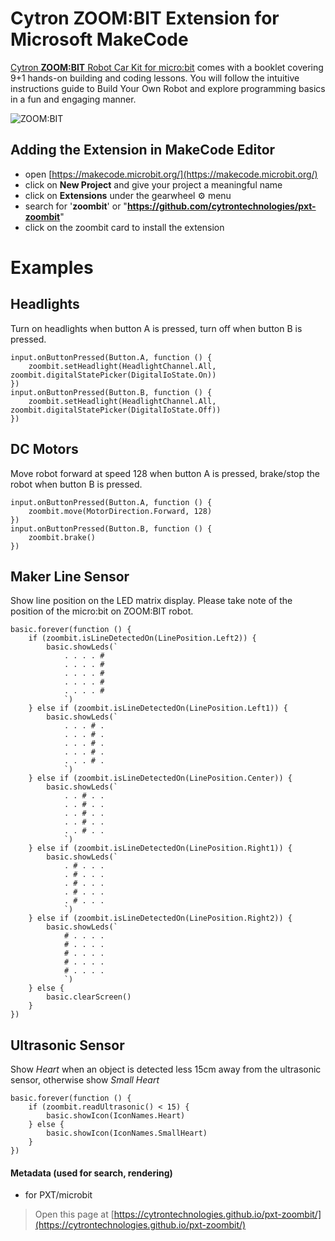 # Cytron ZOOM:BIT Extension for Microsoft MakeCode  
  
[Cytron **ZOOM:BIT** Robot Car Kit for micro:bit](https://www.cytron.io/p-zoombit) comes with a booklet covering 9+1 hands-on building and coding lessons. You will follow the intuitive instructions guide to Build Your Own Robot and explore programming basics in a fun and engaging manner.
  
![ZOOM:BIT](https://raw.githubusercontent.com/CytronTechnologies/pxt-zoombit/master/icon.png)
  
  
## Adding the Extension in MakeCode Editor  
* open [https://makecode.microbit.org/](https://makecode.microbit.org/)
* click on **New Project** and give your project a meaningful name
* click on **Extensions** under the gearwheel :gear: menu
* search for '**zoombit**' or "**https://github.com/cytrontechnologies/pxt-zoombit**" 
* click on the zoombit card to install the extension
  
  
# Examples  
## Headlights  

Turn on headlights when button A is pressed, turn off when button B is pressed.

```blocks
input.onButtonPressed(Button.A, function () {
    zoombit.setHeadlight(HeadlightChannel.All, zoombit.digitalStatePicker(DigitalIoState.On))
})
input.onButtonPressed(Button.B, function () {
    zoombit.setHeadlight(HeadlightChannel.All, zoombit.digitalStatePicker(DigitalIoState.Off))
})
```  
  
## DC Motors

Move robot forward at speed 128 when button A is pressed, brake/stop the robot when button B is pressed.

```blocks
input.onButtonPressed(Button.A, function () {
    zoombit.move(MotorDirection.Forward, 128)
})
input.onButtonPressed(Button.B, function () {
    zoombit.brake()
})
```  
  
## Maker Line Sensor

Show line position on the LED matrix display. Please take note of the position of the micro:bit on ZOOM:BIT robot.

```blocks
basic.forever(function () {
    if (zoombit.isLineDetectedOn(LinePosition.Left2)) {
        basic.showLeds(`
            . . . . #
            . . . . #
            . . . . #
            . . . . #
            . . . . #
            `)
    } else if (zoombit.isLineDetectedOn(LinePosition.Left1)) {
        basic.showLeds(`
            . . . # .
            . . . # .
            . . . # .
            . . . # .
            . . . # .
            `)
    } else if (zoombit.isLineDetectedOn(LinePosition.Center)) {
        basic.showLeds(`
            . . # . .
            . . # . .
            . . # . .
            . . # . .
            . . # . .
            `)
    } else if (zoombit.isLineDetectedOn(LinePosition.Right1)) {
        basic.showLeds(`
            . # . . .
            . # . . .
            . # . . .
            . # . . .
            . # . . .
            `)
    } else if (zoombit.isLineDetectedOn(LinePosition.Right2)) {
        basic.showLeds(`
            # . . . .
            # . . . .
            # . . . .
            # . . . .
            # . . . .
            `)
    } else {
        basic.clearScreen()
    }
})
```  
  
## Ultrasonic Sensor

Show *Heart* when an object is detected less 15cm away from the ultrasonic sensor, otherwise show *Small Heart*

```blocks
basic.forever(function () {
    if (zoombit.readUltrasonic() < 15) {
        basic.showIcon(IconNames.Heart)
    } else {
        basic.showIcon(IconNames.SmallHeart)
    }
})
```  
  
  
#### Metadata (used for search, rendering)
* for PXT/microbit  
  
  

> Open this page at [https://cytrontechnologies.github.io/pxt-zoombit/](https://cytrontechnologies.github.io/pxt-zoombit/)  
  
  
<script src="https://makecode.com/gh-pages-embed.js"></script><script>makeCodeRender("{{ site.makecode.home_url }}", "{{ site.github.owner_name }}/{{ site.github.repository_name }}");</script>
